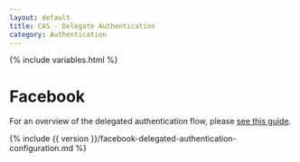 ```yaml
---
layout: default
title: CAS - Delegate Authentication
category: Authentication
---
```


{% include variables.html %}

# Facebook

For an overview of the delegated authentication flow, please [see this guide](Delegate-Authentication.html).

{% include {{ version }}/facebook-delegated-authentication-configuration.md %}

